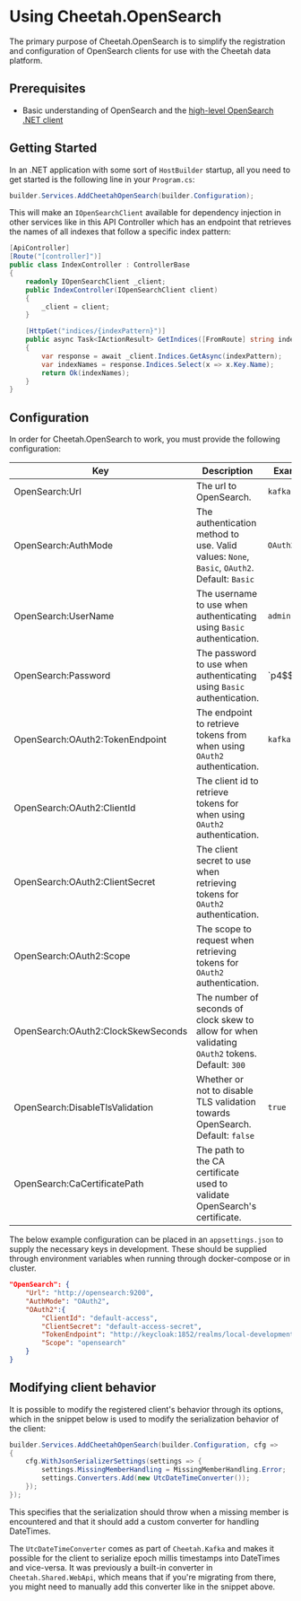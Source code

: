 # Using Cheetah.OpenSearch

The primary purpose of Cheetah.OpenSearch is to simplify the registration and configuration of OpenSearch clients for use with the Cheetah data platform.

## Prerequisites

- Basic understanding of OpenSearch and the [high-level OpenSearch .NET client](https://opensearch.org/docs/latest/clients/OSC-dot-net/)

## Getting Started

In an .NET application with some sort of `HostBuilder` startup, all you need to get started is the following line in your `Program.cs`:

```csharp
builder.Services.AddCheetahOpenSearch(builder.Configuration);
```

This will make an `IOpenSearchClient` available for dependency injection in other services like in this API Controller which has an endpoint that retrieves the names of all indexes that follow a specific index pattern:

```csharp
[ApiController]
[Route("[controller]")]
public class IndexController : ControllerBase
{
    readonly IOpenSearchClient _client;
    public IndexController(IOpenSearchClient client)
    {
        _client = client;
    }

    [HttpGet("indices/{indexPattern}")]
    public async Task<IActionResult> GetIndices([FromRoute] string indexPattern)
    {
        var response = await _client.Indices.GetAsync(indexPattern);
        var indexNames = response.Indices.Select(x => x.Key.Name);
        return Ok(indexNames);
    }
}
```

## Configuration

In order for Cheetah.OpenSearch to work, you must provide the following configuration:

| Key                                	| Description                                                                                      	| Example      	| Required               	|
|------------------------------------	|--------------------------------------------------------------------------------------------------	|--------------	|------------------------	|
| OpenSearch:Url                     	| The url to OpenSearch.                                                                           	| `kafka:9092` 	| x                      	|
| OpenSearch:AuthMode                	| The authentication method to use. Valid values: `None`, `Basic`, `OAuth2`. Default: `Basic`      	| `OAuth2`     	|                        	|
| OpenSearch:UserName                	| The username to use when authenticating using `Basic` authentication.                            	| `admin`      	| When `AuthMode=Basic`  	|
| OpenSearch:Password                	| The password to use when authenticating using `Basic` authentication.                            	| `p4$$w0rD    	| When `AuthMode=Basic`  	|
| OpenSearch:OAuth2:TokenEndpoint    	| The endpoint to retrieve tokens from when using `OAuth2` authentication.                         	| `kafka`      	| When `AuthMode=OAuth2` 	|
| OpenSearch:OAuth2:ClientId         	| The client id to retrieve tokens for when using `OAuth2` authentication.                         	|              	| When `AuthMode=OAuth2` 	|
| OpenSearch:OAuth2:ClientSecret     	| The client secret to use when retrieving tokens for `OAuth2` authentication.                     	|              	| When `AuthMode=OAuth2` 	|
| OpenSearch:OAuth2:Scope            	| The scope to request when retrieving tokens for `OAuth2` authentication.                         	|              	| When `AuthMode=OAuth2` 	|
| OpenSearch:OAuth2:ClockSkewSeconds 	| The number of seconds of clock skew to allow for when validating `OAuth2` tokens. Default: `300` 	|              	|                        	|
| OpenSearch:DisableTlsValidation    	| Whether or not to disable TLS validation towards OpenSearch. Default: `false`                    	| `true`       	|                        	|
| OpenSearch:CaCertificatePath       	| The path to the CA certificate used to validate OpenSearch's certificate.                        	|              	|                        	|

The below example configuration can be placed in an `appsettings.json` to supply the necessary keys in development. These should be supplied through environment variables when running through docker-compose or in cluster.

```json
"OpenSearch": {
    "Url": "http://opensearch:9200",
    "AuthMode": "OAuth2",
    "OAuth2":{
        "ClientId": "default-access",
        "ClientSecret": "default-access-secret",
        "TokenEndpoint": "http://keycloak:1852/realms/local-development/protocol/openid-connect/token",
        "Scope": "opensearch"
    }
}
```

## Modifying client behavior

It is possible to modify the registered client's behavior through its options, which in the snippet below is used to modify the serialization behavior of the client:

```csharp
builder.Services.AddCheetahOpenSearch(builder.Configuration, cfg =>
{
    cfg.WithJsonSerializerSettings(settings => {
        settings.MissingMemberHandling = MissingMemberHandling.Error;
        settings.Converters.Add(new UtcDateTimeConverter());
    });
});
```

This specifies that the serialization should throw when a missing member is encountered and that it should add a custom converter for handling DateTimes.

The `UtcDateTimeConverter` comes as part of `Cheetah.Kafka` and makes it possible for the client to serialize epoch millis timestamps into DateTimes and vice-versa. It was previously a built-in converter in `Cheetah.Shared.WebApi`, which means that if you're migrating from there, you might need to manually add this converter like in the snippet above.